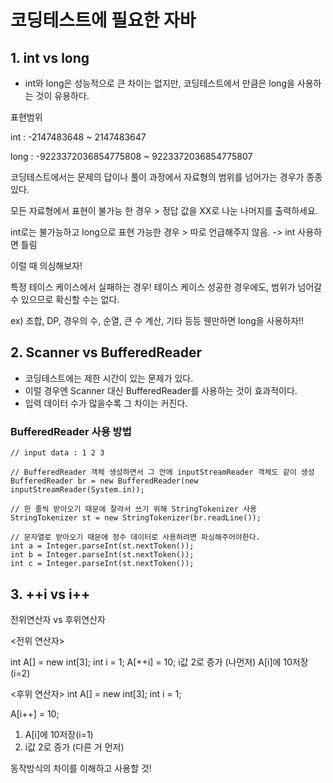 # 코딩테스트에 필요한 자바

## 1. int vs long

+ int와 long은 성능적으로 큰 차이는 없지만, 코딩테스트에서 만큼은 long을 사용하는 것이 유용하다.

표현범위

int : -2147483648 ~ 2147483647

long : -9223372036854775808 ~ 9223372036854775807


코딩테스트에서는 문제의 답이나 풀이 과정에서 자료형의 범위를 넘어가는 경우가 종종 있다.

모든 자료형에서 표현이 불가능 한 경우 > 정답 값을 XX로 나눈 나머지를 출력하세요.


int로는 불가능하고 long으로 표현 가능한 경우 > 따로 언급해주지 않음. -> int 사용하면 틀림

이럴 때 의심해보자! 

특정 테이스 케이스에서 실패하는 경우! 
테이스 케이스 성공한 경우에도, 범위가 넘어갈 수 있으므로 확신할 수는 없다.

ex) 조합, DP, 경우의 수, 순열, 큰 수 계산, 기타 등등 웬만하면 long을 사용하자!!

## 2. Scanner vs BufferedReader

+ 코딩테스트에는 제한 시간이 있는 문제가 있다.
+ 이럴 경우엔 Scanner 대신 BufferedReader를 사용하는 것이 효과적이다.
+ 입력 데이터 수가 많을수록 그 차이는 커진다.

### BufferedReader 사용 방법

```
// input data : 1 2 3

// BufferedReader 객체 생성하면서 그 안에 inputStreamReader 객체도 같이 생성
BufferedReader br = new BufferedReader(new inputStreamReader(System.in));

// 한 줄씩 받아오기 때문에 잘라서 쓰기 위해 StringTokenizer 사용
StringTokenizer st = new StringTokenizer(br.readLine());

// 문자열로 받아오기 때문에 정수 데이터로 사용하려면 파싱해주어야한다.
int a = Integer.parseInt(st.nextToken());
int b = Integer.parseInt(st.nextToken());
int c = Integer.parseInt(st.nextToken());
```

## 3. ++i vs i++

전위연산자 vs 후위연산자

<전위 연산자>

int A[] = new int[3];
int i = 1;
 A[++i] = 10;
 i값 2로 증가 (나먼저)
 A[i]에 10저장 (i=2)


<후위 연산자>
int A[] = new int[3];
int i = 1;

A[i++] = 10;

1. A[i]에 10저장(i=1)
2. i값 2로 증가 (다른 거 먼저)

동작방식의 차이를 이해하고 사용할 것!

